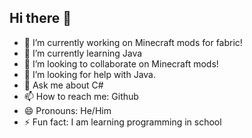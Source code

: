 ## Hi there 👋
- 🔭 I’m currently working on Minecraft mods for fabric!
- 🌱 I’m currently learning Java
- 👯 I’m looking to collaborate on Minecraft mods!
- 🤔 I’m looking for help with Java.
- 💬 Ask me about C#
- 📫 How to reach me: Github
- 😄 Pronouns: He/Him
- ⚡ Fun fact: I am learning programming in school
<!--
**lolalex64/lolalex64** is a ✨ _special_ ✨ repository because its `README.md` (this file) appears on your GitHub profile.

Here are some ideas to get you started:

- 🔭 I’m currently working on Minecraft mods for fabric!
- 🌱 I’m currently learning Java
- 👯 I’m looking to collaborate on Minecraft mods!
- 🤔 I’m looking for help with Java.
- 💬 Ask me about C#
- 📫 How to reach me: Github
- 😄 Pronouns: He/Him
- ⚡ Fun fact: I am learning programming in school
-->
 

